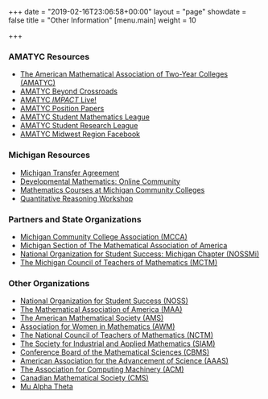 +++
date = "2019-02-16T23:06:58+00:00"
layout = "page"
showdate = false
title = "Other Information"
[menu.main]
weight = 10

+++

### AMATYC Resources
* [The American Mathematical Association of Two-Year Colleges (AMATYC)](http://www.amatyc.org/)
* [AMATYC Beyond Crossroads](http://beyondcrossroads.matyc.org/)
* [AMATYC <i>IMPACT</i> Live!](http://my.amatyc.org)
* [AMATYC Position Papers](https://amatyc.site-ym.com/general/custom.asp?page=GuidelinesPositions)
* [AMATYC Student Mathematics League](http://www.amatyc.org?page=StudentMathLeague)
* [AMATYC Student Research League](http://amatyc.site-ym.com/page/StudentResLeague)
* [AMATYC Midwest Region Facebook](http://bit.ly/amatycmidwest)

### Michigan Resources
* [Michigan Transfer Agreement](https://www.macrao.org/Publications/MTA.asp)
* [Developmental Mathematics: Online Community](http://dm-live.wikispaces.com/)
* [Mathematics Courses at Michigan Community Colleges](http://www-personal.umich.edu/\~vmesa/Community%20Colleges/CommunityColleges.html)
* [Quantitative Reasoning Workshop](http://michmatyc.org/qr)

### Partners and State Organizations
* [Michigan Community College Association (MCCA)](http://www.mcca.org/)
* [Michigan Section of The Mathematical Association of America](http://sections.maa.org/michigan/)
* [National Organization for Student Success: Michigan Chapter (NOSSMi)](http://nossmi.org/)
* [The Michigan Council of Teachers of Mathematics (MCTM)](http://mictm.org/)

### Other Organizations
* [National Organization for Student Success (NOSS)](http://www.thenoss.org/)
* [The Mathematical Association of America (MAA)](http://www.maa.org/)
* [The American Mathematical Society (AMS)](http://e-math.ams.org/)
* [Association for Women in Mathematics (AWM)](http://www.awm-math.org/)
* [The National Council of Teachers of Mathematics (NCTM)](http://www.nctm.org/)
* [The Society for Industrial and Applied Mathematics (SIAM)](http://www.siam.org/)
* [Conference Board of the Mathematical Sciences (CBMS)](http://www.cbmsweb.org/)
* [American Association for the Advancement of Science (AAAS)](http://www.aaas.org/)
* [The Association for Computing Machinery (ACM)](http://www.acm.org/)
* [Canadian Mathematical Society (CMS)](http://camel.math.ca/)
* [Mu Alpha Theta](http://www.mualphatheta.org/)
